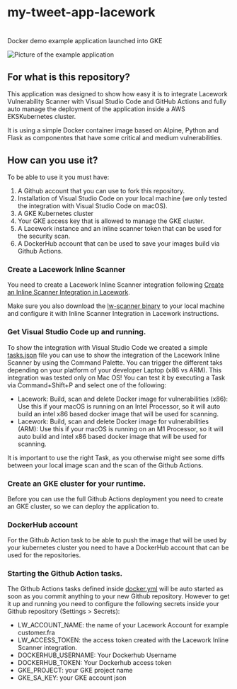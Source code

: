 #
# my-tweet-app-lacework	
#
Docker demo example application launched into GKE

![Picture of the example application](https://github.com/automatecloud/my-tweet-app-lacework/blob/master/Pictures/picturenew.png?raw=true)

## For what is this repository?

This application was designed to show how easy it is to integrate Lacework Vulnerability Scanner with Visual Studio Code and GitHub Actions and fully auto manage the deployment of the application inside a AWS EKSKubernetes cluster.

It is using a simple Docker container image based on Alpine, Python and Flask as componentes that have some critical and medium vulnerabilities.

## How can you use it?

To be able to use it you must have:

1. A Github account that you can use to fork this repository.
2. Installation of Visual Studio Code on your local machine (we only tested the integration with Visual Studio Code on macOS).
3. A GKE Kubernetes cluster
4. Your GKE access key that is allowed to manage the GKE cluster.
5. A Lacework instance and an inline scanner token that can be used for the security scan.
6. A DockerHub account that can be used to save your images build via Github Actions.

### Create a Lacework Inline Scanner 

You need to create a Lacework Inline Scanner integration following [Create an Inline Scanner Integration in Lacework](https://support.lacework.com/hc/en-us/articles/1500001777821-Integrate-Inline-Scanner).

Make sure you also download the [lw-scanner binary](https://github.com/lacework/lacework-vulnerability-scanner/releases) to your local machine and configure it with Inline Scanner Integration in Lacework instructions.

### Get Visual Studio Code up and running.

To show the integration with Visual Studio Code we created a simple [tasks.json](.vscode/tasks.json) file you can use to show the integration of the Lacework Inline Scanner by using the Command Palette. You can trigger the different taks depending on your platform of your developer Laptop (x86 vs ARM). This integration was tested only on Mac OS! You can test it by executing a Task via Command+Shift+P and select one of the following:

* Lacework: Build, scan and delete Docker image for vulnerabilities (x86): Use this if your macOS is running on an Intel Processor, so it will auto build an intel x86 based docker image that will be used for scanning.
* Lacework: Build, scan and delete Docker image for vulnerabilities (ARM): Use this if your macOS is running on an M1 Processor, so it will auto build and intel x86 based docker image that will be used for scanning.

It is important to use the right Task, as you otherwise might see some diffs between your local image scan and the scan of the Github Actions.

### Create an GKE cluster for your runtime.

Before you can use the full Github Actions deployment you need to create an GKE cluster, so we can deploy the application to. 

### DockerHub account

For the Github Action task to be able to push the image that will be used by your kubernetes cluster you need to have a DockerHub account that can be used for the repositories.

### Starting the Github Action tasks.

The Github Actions tasks defined inside [docker.yml](.github/workflows) will be auto started as soon as you commit anything to your new Github repository. However to get it up and running you need to configure the following secrets inside your Github repository (Settings > Secrets):

* LW_ACCOUNT_NAME: the name of your Lacework Account for example customer.fra
* LW_ACCESS_TOKEN: the access token created with the Lacework Inline Scanner integration.
* DOCKERHUB_USERNAME: Your Dockerhub Username
* DOCKERHUB_TOKEN: Your Dockerhub access token
* GKE_PROJECT: your GKE project name
* GKE_SA_KEY: your GKE account json


